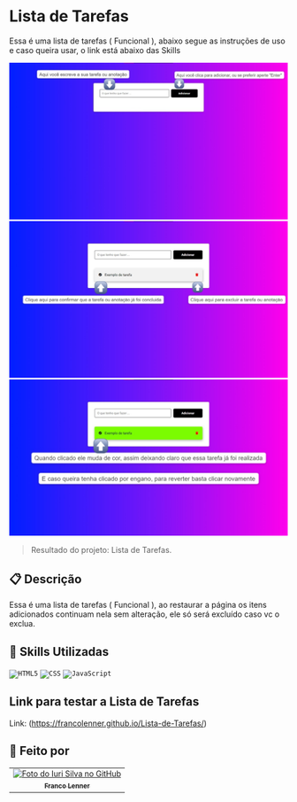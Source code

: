 # Lista de Tarefas
Essa é uma lista de tarefas ( Funcional ), abaixo segue as instruções de uso e caso queira usar, o link está abaixo das Skills

<img src="./assets/1.jpeg" alt="Resultado do projeto em imagens 1">
<img src="./assets/2.jpeg" alt="Resultado do projeto em imagens 2">
<img src="./assets/3.jpeg" alt="Resultado do projeto em imagens 3">

>Resultado do projeto: Lista de Tarefas.
## 📋 Descrição

Essa é uma lista de tarefas ( Funcional ), ao restaurar a página os itens adicionados continuam nela sem alteração, ele só será excluído caso vc o exclua.

## 📜 Skills Utilizadas

<code><img height="32" src="https://img.shields.io/badge/HTML5-E34F26?style=for-the-badge&logo=html5&logoColor=white" alt="HTML5"/></code> <code><img height="32" src="https://img.shields.io/badge/CSS3-1572B6?style=for-the-badge&logo=css3&logoColor=white" alt="CSS"/></code> <code><img src="https://img.shields.io/badge/JavaScript-323330?style=for-the-badge&logo=javascript&logoColor=F7DF1E" alt="JavaScript"/></code>

## Link para testar a Lista de Tarefas

Link: (https://francolenner.github.io/Lista-de-Tarefas/)

## 👋 Feito por
<table>
  <tr>
    <td align="center">
      <a href="https://www.linkedin.com/in/franco-lenner-5622b7195/">
        <img src="https://avatars.githubusercontent.com/u/93096363?v=4" width="100px;" alt="Foto do Iuri Silva no GitHub"/><br>
        <sub>
          <b>Franco Lenner</b>
        </sub>
      </a>
    </td>
  </tr>
</table>